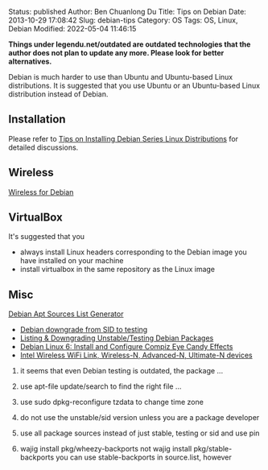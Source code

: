 Status: published
Author: Ben Chuanlong Du
Title: Tips on Debian
Date: 2013-10-29 17:08:42
Slug: debian-tips
Category: OS
Tags: OS, Linux, Debian
Modified: 2022-05-04 11:46:15

**Things under legendu.net/outdated are outdated technologies that the author does not plan to update any more. Please look for better alternatives.**

Debian is much harder to use than Ubuntu and Ubuntu-based Linux distributions.
It is suggested that you use Ubuntu or an Ubuntu-based Linux distribution
instead of Debian. 

## Installation

Please refer to
[Tips on Installing Debian Series Linux Distributions](https://www.legendu.net/en/blog/tips-for-installing-debian/)
for detailed discussions.

## Wireless

[Wireless for Debian](https://www.legendu.net/misc/blog/wirelss-for-debian)

## VirtualBox

It's suggested that you
- always install Linux headers corresponding to the Debian image you have installed on your machine
- install virtualbox in the same repository as the Linux image


## Misc
[Debian Apt Sources List Generator](http://debgen.simplylinux.ch/)

 
- [Debian downgrade from SID to testing ](http://www.fakeroot.info/2012/12/debian-downgrade-from-sid-to-testing.html)
- [Listing & Downgrading Unstable/Testing Debian Packages](http://archives.ryandaigle.com/articles/2005/10/31/listing-downgrading-unstable-testing-debian-packages)
- [Debian Linux 6: Install and Configure Compiz Eye Candy Effects](http://www.cyberciti.biz/howto/debian-linux/aptget-install-and-configure-compiz-eye-candy-effects/)
- [Intel Wireless WiFi Link, Wireless-N, Advanced-N, Ultimate-N devices](http://wiki.debian.org/iwlwifi)


1. it seems that even Debian testing is outdated, the package ...

2. use apt-file update/search to find the right file ...

3. use sudo dpkg-reconfigure tzdata to change time zone

4. do not use the unstable/sid version unless you are a package developer

5. use all package sources instead of just stable, testing or sid
    and use pin

6. wajig install pkg/wheezy-backports 
    not wajig install pkg/stable-backports
    you can use stable-backports in source.list, however
